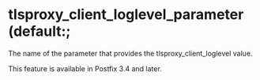 # tlsproxy_client_loglevel_parameter (default:; 

 The name of the parameter that provides the tlsproxy_client_loglevel
value. 

 This feature is available in Postfix 3.4 and later. 


